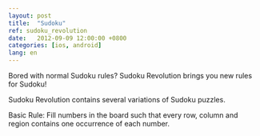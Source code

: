 ```yaml
---
layout: post
title:  "Sudoku"
ref: sudoku_revolution
date:   2012-09-09 12:00:00 +0800
categories: [ios, android]
lang: en
---
```


Bored with normal Sudoku rules? Sudoku Revolution brings you new rules for Sudoku!  

Sudoku Revolution contains several variations of Sudoku puzzles.  

Basic Rule: Fill numbers in the board such that every row, column and region contains one occurrence of each number.  

